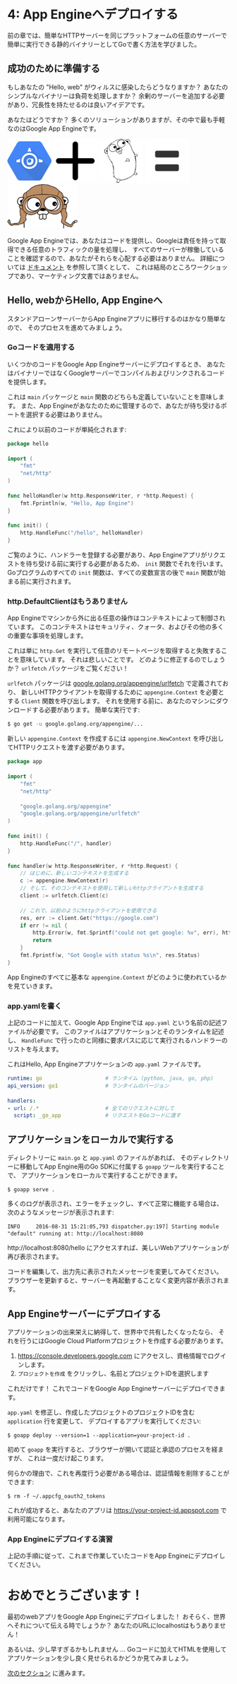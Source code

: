 # 4: App Engineへデプロイする

前の章では、簡単なHTTPサーバーを同じプラットフォームの任意のサーバーで簡単に実行できる静的バイナリーとしてGoで書く方法を学びました。

## 成功のために準備する

もしあなたの "Hello, web" がウィルスに感染したらどうなりますか？
あなたのシンプルなバイナリーは負荷を処理しますか？
余剰のサーバーを追加する必要があり、冗長性を持たせるのは良いアイデアです。

あなたはどうですか？ 多くのソリューションがありますが、その中で最も手軽なのはGoogle App Engineです。

<div>
<img src="img/app-engine-logo.png" height=100px></img>
<img src="img/plus.png" height=100px></img>
<img src="img/gopher.png" height=100px></img>
<img src="img/equals.png" height=100px></img>
<img src="img/gaegopher.jpg" height=100px></img>
</div>

Google App Engineでは、あなたはコードを提供し、Googleは責任を持って取得できる任意のトラフィックの量を処理し、
すべてのサーバーが稼働していることを確認するので、あなたがそれらを心配する必要はありません。 
詳細については [ドキュメント](https://cloud.google.com/appengine/docs) を参照して頂くとして、
これは結局のところワークショップであり、マーケティング文書ではありません。

## Hello, webからHello, App Engineへ

スタンドアローンサーバーからApp Engineアプリに移行するのはかなり簡単なので、
そのプロセスを進めてみましょう。

### Goコードを適用する

いくつかのコードをGoogle App Engineサーバーにデプロイするとき、
あなたはバイナリーではなくGoogleサーバーでコンパイルおよびリンクされるコードを提供します。

これは `main` パッケージと `main` 関数のどちらも定義していないことを意味します。
また、App Engineがあなたのために管理するので、あなたが待ち受けるポートを選択する必要はありません。

これにより以前のコードが単純化されます:

```go
package hello

import (
	"fmt"
	"net/http"
)

func helloHandler(w http.ResponseWriter, r *http.Request) {
	fmt.Fprintln(w, "Hello, App Engine")
}

func init() {
	http.HandleFunc("/hello", helloHandler)
}
```

ご覧のように、ハンドラーを登録する必要があり、App Engineアプリがリクエストを待ち受ける前に実行する必要があるため、
`init` 関数でそれを行います。
Goプログラムのすべての `init` 関数は、すべての変数宣言の後で `main` 関数が始まる前に実行されます。

### http.DefaultClientはもうありません

App Engineでマシンから外に出る任意の操作はコンテキストによって制御されています。
このコンテキストはセキュリティ、クォータ、およびその他の多くの重要な事項を処理します。

これは単に `http.Get` を実行して任意のリモートページを取得すると失敗することを意味しています。
それは悲しいことです。 どのように修正するのでしょうか？ `urlfetch` パッケージをご覧ください！

`urlfetch` パッケージは [google.golang.org/appengine/urlfetch](https://godoc.org/google.golang.org/appengine/urlfetch) で定義されており、
新しいHTTPクライアントを取得するために `appengine.Context` を必要とする `Client` 関数を呼び出します。
それを使用する前に、あなたのマシンにダウンロードする必要があります。 簡単な実行です:

```bash
$ go get -u google.golang.org/appengine/...
```

新しい `appengine.Context` を作成するには `appengine.NewContext` を呼び出してHTTPリクエストを渡す必要があります。

```go
package app

import (
	"fmt"
	"net/http"

	"google.golang.org/appengine"
	"google.golang.org/appengine/urlfetch"
)

func init() {
	http.HandleFunc("/", handler)
}

func handler(w http.ResponseWriter, r *http.Request) {
	// はじめに、新しいコンテキストを生成する
	c := appengine.NewContext(r)
	// そして、そのコンテキストを使用して新しいhttpクライアントを生成する
	client := urlfetch.Client(c)

	// これで、以前のようにhttpクライアントを使用できる
	res, err := client.Get("https://google.com")
	if err != nil {
		http.Error(w, fmt.Sprintf("could not get google: %v", err), http.StatusInternalServerError)
		return
	}
	fmt.Fprintf(w, "Got Google with status %s\n", res.Status)
}
```

App Engineのすべてに基本な `appengine.Context` がどのように使われているかを見ていきます。

### app.yamlを書く

上記のコードに加えて、Google App Engineでは `app.yaml` という名前の記述ファイルが必要です。
このファイルはアプリケーションとそのランタイムを記述し、
`HandleFunc` で行ったのと同様に要求パスに応じて実行されるハンドラーのリストを与えます。

これはHello, App Engineアプリケーションの `app.yaml` ファイルです。

```yaml
runtime: go                    # ランタイム (python, java, go, php)
api_version: go1               # ランタイムのバージョン

handlers:
- url: /.*                     # 全てのリクエストに対して
  script: _go_app              # リクエストをGoコードに渡す
```

## アプリケーションをローカルで実行する

ディレクトリーに `main.go` と `app.yaml` のファイルがあれば、
そのディレクトリーに移動してApp Engine用のGo SDKに付属する `goapp` ツールを実行することで、
アプリケーションをローカルで実行することができます。

	$ goapp serve .

多くのログが表示され、エラーをチェックし、すべて正常に機能する場合は、
次のようなメッセージが表示されます:

	INFO     2016-08-31 15:21:05,793 dispatcher.py:197] Starting module "default" running at: http://localhost:8080

http://localhost:8080/hello にアクセスすれば、美しいWebアプリケーションが再び表示されます。

コードを編集して、出力先に表示されたメッセージを変更してみてください。
ブラウザーを更新すると、サーバーを再起動することなく変更内容が表示されます。

## App Engineサーバーにデプロイする

アプリケーションの出来栄えに納得して、世界中で共有したくなったなら、
それを行うにはGoogle Cloud Platformプロジェクトを作成する必要があります。

1. https://console.developers.google.com にアクセスし、資格情報でログインします。
1. `プロジェクトを作成` をクリックし、名前とプロジェクトIDを選択します

これだけです！ これでコードをGoogle App Engineサーバーにデプロイできます。

`app.yaml` を修正し、作成したプロジェクトのプロジェクトIDを含む `application` 行を変更して、
デプロイするアプリを実行してください:

	$ goapp deploy --version=1 --application=your-project-id .

初めて `goapp` を実行すると、ブラウザーが開いて認証と承認のプロセスを経ますが、
これは一度だけ起こります。

何らかの理由で、これを再度行う必要がある場合は、認証情報を削除することができます:

	$ rm -f ~/.appcfg_oauth2_tokens

これが成功すると、あなたのアプリは https://your-project-id.appspot.com で利用可能になります。

### App Engineにデプロイする演習

上記の手順に従って、これまで作業していたコードをApp Engineにデプロイしてください。

# おめでとうございます！

最初のwebアプリをGoogle App Engineにデプロイしました！
おそらく、世界へそれについて伝える時でしょうか？ あなたのURLにlocalhostはもうありません！

あるいは、少し早すぎるかもしれません ... Goコードに加えてHTMLを使用してアプリケーションを少し良く見せられるかどうか見てみましょう。

[次のセクション](../section05/README.md) に進みます。
